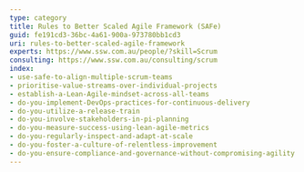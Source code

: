 ```yaml
---
type: category
title: Rules to Better Scaled Agile Framework (SAFe)
guid: fe191cd3-36bc-4a61-900a-973780bb1cd3
uri: rules-to-better-scaled-agile-framework
experts: https://www.ssw.com.au/people/?skill=Scrum
consulting: https://www.ssw.com.au/consulting/scrum
index:
- use-safe-to-align-multiple-scrum-teams
- prioritise-value-streams-over-individual-projects
- establish-a-Lean-Agile-mindset-across-all-teams
- do-you-implement-DevOps-practices-for-continuous-delivery
- do-you-utilize-a-release-train
- do-you-involve-stakeholders-in-pi-planning
- do-you-measure-success-using-lean-agile-metrics
- do-you-regularly-inspect-and-adapt-at-scale
- do-you-foster-a-culture-of-relentless-improvement
- do-you-ensure-compliance-and-governance-without-compromising-agility
---
```

